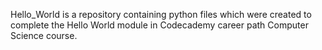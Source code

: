 Hello_World is a repository containing python files which were created to complete the Hello World module in Codecademy career path Computer Science course.

